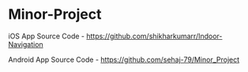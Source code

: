 # Minor-Project

iOS App Source Code - 
https://github.com/shikharkumarr/Indoor-Navigation

Android App Source Code - 
https://github.com/sehaj-79/Minor_Project
